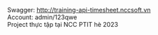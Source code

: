 Swagger: <http://training-api-timesheet.nccsoft.vn> <br/>
Account: admin/123qwe <br/>
Project thực tập tại NCC PTIT hè 2023
